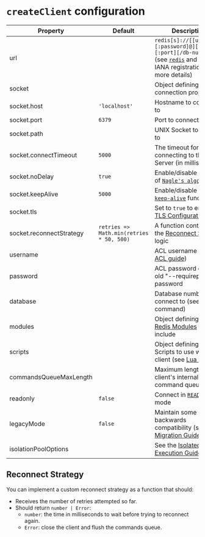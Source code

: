 # `createClient` configuration

| Property                 | Default                                  | Description                                                                                                                                                                                                                                         |
|--------------------------|------------------------------------------|-----------------------------------------------------------------------------------------------------------------------------------------------------------------------------------------------------------------------------------------------------|
| url                      |                                          | `redis[s]://[[username][:password]@][host][:port][/db-number]` (see [`redis`](https://www.iana.org/assignments/uri-schemes/prov/redis) and [`rediss`](https://www.iana.org/assignments/uri-schemes/prov/rediss) IANA registration for more details) |
| socket                   |                                          | Object defining socket connection properties                                                                                                                                                                                                        |
| socket.host              | `'localhost'`                            | Hostname to connect to                                                                                                                                                                                                                              |
| socket.port              | `6379`                                   | Port to connect to                                                                                                                                                                                                                                  |
| socket.path              |                                          | UNIX Socket to connect to                                                                                                                                                                                                                           |
| socket.connectTimeout    | `5000`                                   | The timeout for connecting to the Redis Server (in milliseconds)                                                                                                                                                                                    |
| socket.noDelay           | `true`                                   | Enable/disable the use of [`Nagle's algorithm`](https://nodejs.org/api/net.html#net_socket_setnodelay_nodelay)                                                                                                                                      |
| socket.keepAlive         | `5000`                                   | Enable/disable the [`keep-alive`](https://nodejs.org/api/net.html#net_socket_setkeepalive_enable_initialdelay) functionality                                                                                                                        |
| socket.tls               |                                          | Set to `true` to enable [TLS Configuration](https://nodejs.org/api/tls.html#tls_tls_connect_options_callback)                                                                                                                                       |
| socket.reconnectStrategy | `retries => Math.min(retries * 50, 500)` | A function containing the [Reconnect Strategy](#reconnect-strategy) logic                                                                                                                                                                           |
| username                 |                                          | ACL username ([see ACL guide](https://redis.io/topics/acl))                                                                                                                                                                                         |
| password                 |                                          | ACL password or the old "--requirepass" password                                                                                                                                                                                                    |
| database                 |                                          | Database number to connect to (see [`SELECT`](https://redis.io/commands/select) command)                                                                                                                                                            |
| modules                  |                                          | Object defining which [Redis Modules](../../README.md#modules) to include                                                                                                                                                                           |
| scripts                  |                                          | Object defining Lua Scripts to use with this client (see [Lua Scripts](../README.md#lua-scripts))                                                                                                                                                   |
| commandsQueueMaxLength   |                                          | Maximum length of the client's internal command queue                                                                                                                                                                                               |
| readonly                 | `false`                                  | Connect in [`READONLY`](https://redis.io/commands/readonly) mode                                                                                                                                                                                    |
| legacyMode               | `false`                                  | Maintain some backwards compatibility (see the [Migration Guide](v3-to-v4.md))                                                                                                                                                                      |
| isolationPoolOptions     |                                          | See the [Isolated Execution Guide](./isolated-execution.md)                                                                                                                                                                                         |

## Reconnect Strategy

You can implement a custom reconnect strategy as a function that should:

- Receives the number of retries attempted so far.
- Should return `number | Error`:
    - `number`: the time in milliseconds to wait before trying to reconnect again.
    - `Error`: close the client and flush the commands queue.
